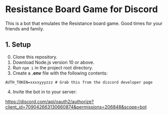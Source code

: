 # Resistance Board Game for Discord

This is a bot that emulates the Resistance board game. Good times for your friends and family.

## 1. Setup

0. Clone this repository.
1. Download Node.js version 10 or above.
2. Run `npm i` in the project root directory.
3. Create a **.env** file with the following contents:

```
AUTH_TOKEN=xxxxyyyzzz # Grab this from the discord developer page
```

4. Invite the bot in to your server:

https://discord.com/api/oauth2/authorize?client_id=709042663130660874&permissions=206848&scope=bot

